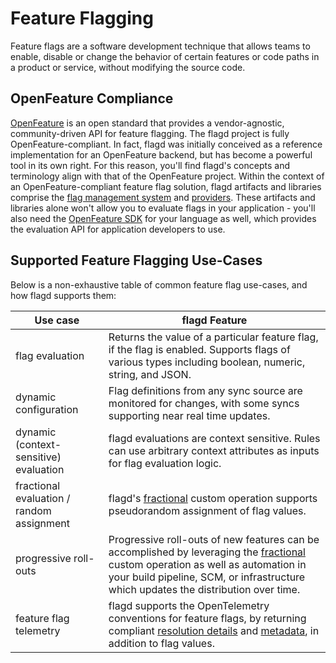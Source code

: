 # Feature Flagging

Feature flags are a software development technique that allows teams to enable, disable or change the behavior of certain features or code paths in a product or service, without modifying the source code.

## OpenFeature Compliance

[OpenFeature](https://openfeature.dev/) is an open standard that provides a vendor-agnostic, community-driven API for feature flagging.
The flagd project is fully OpenFeature-compliant.
In fact, flagd was initially conceived as a reference implementation for an OpenFeature backend, but has become a powerful tool in its own right.
For this reason, you'll find flagd's concepts and terminology align with that of the OpenFeature project.
Within the context of an OpenFeature-compliant feature flag solution, flagd artifacts and libraries comprise the [flag management system](https://openfeature.dev/specification/glossary#flag-management-system) and [providers](https://openfeature.dev/specification/glossary#provider).
These artifacts and libraries alone won't allow you to evaluate flags in your application - you'll also need the [OpenFeature SDK](https://openfeature.dev/specification/glossary#feature-flag-sdk) for your language as well, which provides the evaluation API for application developers to use.

## Supported Feature Flagging Use-Cases

Below is a non-exhaustive table of common feature flag use-cases, and how flagd supports them:

| Use case                                  | flagd Feature                                                                                                                                                                                                                                                                    |
| ----------------------------------------- | -------------------------------------------------------------------------------------------------------------------------------------------------------------------------------------------------------------------------------------------------------------------------------- |
| flag evaluation                           | Returns the value of a particular feature flag, if the flag is enabled. Supports flags of various types including boolean, numeric, string, and JSON.                                                                                                                            |
| dynamic configuration                     | Flag definitions from any sync source are monitored for changes, with some syncs supporting near real time updates.                                                                                                                                                              |
| dynamic (context-sensitive) evaluation    | flagd evaluations are context sensitive. Rules can use arbitrary context attributes as inputs for flag evaluation logic.                                                                                                                                                         |
| fractional evaluation / random assignment | flagd's [fractional](../reference/custom-operations/fractional-operation.md) custom operation supports pseudorandom assignment of flag values.                                                                                                                                   |
| progressive roll-outs                     | Progressive roll-outs of new features can be accomplished by leveraging the [fractional](../reference/custom-operations/fractional-operation.md) custom operation as well as automation in your build pipeline, SCM, or infrastructure which updates the distribution over time. |
| feature flag telemetry                    | flagd supports the OpenTelemetry conventions for feature flags, by returning compliant [resolution details](https://openfeature.dev/specification/types#resolution-details) and [metadata](../reference/monitoring.md#metadata), in addition to flag values.                     |
